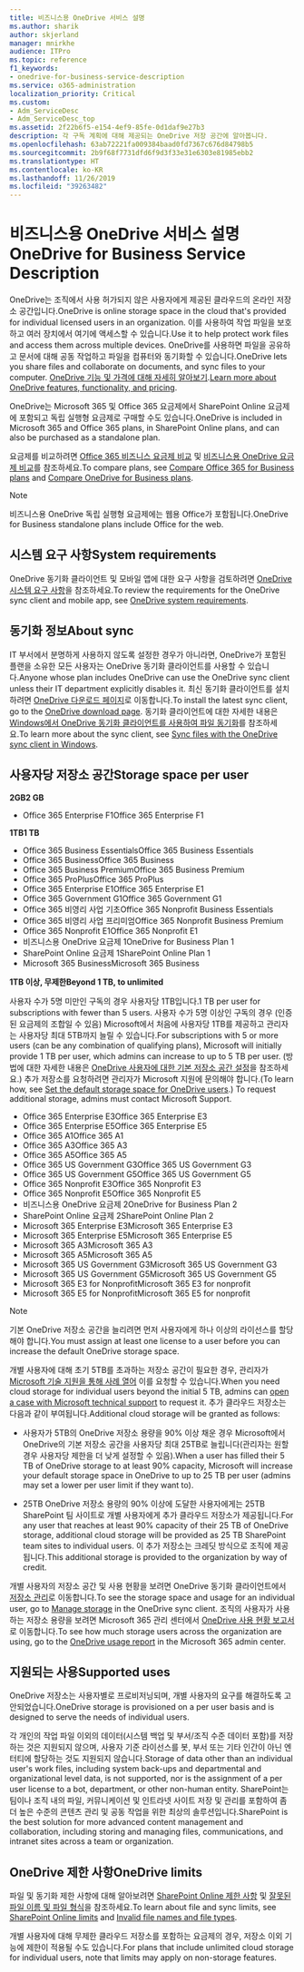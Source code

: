 ```yaml
---
title: 비즈니스용 OneDrive 서비스 설명
ms.author: sharik
author: skjerland
manager: mnirkhe
audience: ITPro
ms.topic: reference
f1_keywords:
- onedrive-for-business-service-description
ms.service: o365-administration
localization_priority: Critical
ms.custom:
- Adm_ServiceDesc
- Adm_ServiceDesc_top
ms.assetid: 2f22b6f5-e154-4ef9-85fe-0d1daf9e27b3
description: 각 구독 계획에 대해 제공되는 OneDrive 저장 공간에 알아봅니다.
ms.openlocfilehash: 63ab72221fa009384baad0fd7367c676d84798b5
ms.sourcegitcommit: 2b9f68f7731dfd6f9d3f33e31e6303e81985ebb2
ms.translationtype: HT
ms.contentlocale: ko-KR
ms.lasthandoff: 11/26/2019
ms.locfileid: "39263482"
---
```

# <a name="onedrive-for-business-service-description"></a><span data-ttu-id="ea632-103">비즈니스용 OneDrive 서비스 설명</span><span class="sxs-lookup"><span data-stu-id="ea632-103">OneDrive for Business Service Description</span></span>

<span data-ttu-id="ea632-104">OneDrive는 조직에서 사용 허가되지 않은 사용자에게 제공된 클라우드의 온라인 저장소 공간입니다.</span><span class="sxs-lookup"><span data-stu-id="ea632-104">OneDrive is online storage space in the cloud that's provided for individual licensed users in an organization.</span></span> <span data-ttu-id="ea632-105">이를 사용하여 작업 파일을 보호하고 여러 장치에서 여기에 액세스할 수 있습니다.</span><span class="sxs-lookup"><span data-stu-id="ea632-105">Use it to help protect work files and access them across multiple devices.</span></span> <span data-ttu-id="ea632-106">OneDrive를 사용하면 파일을 공유하고 문서에 대해 공동 작업하고 파일을 컴퓨터와 동기화할 수 있습니다.</span><span class="sxs-lookup"><span data-stu-id="ea632-106">OneDrive lets you share files and collaborate on documents, and sync files to your computer.</span></span> <span data-ttu-id="ea632-107">[OneDrive 기능 및 가격에 대해 자세히 알아보기](https://go.microsoft.com/fwlink/?linkid=850345).</span><span class="sxs-lookup"><span data-stu-id="ea632-107">[Learn more about OneDrive features, functionality, and pricing](https://go.microsoft.com/fwlink/?linkid=850345).</span></span>
  
<span data-ttu-id="ea632-108">OneDrive는 Microsoft 365 및 Office 365 요금제에서 SharePoint Online 요금제에 포함되고 독립 실행형 요금제로 구매할 수도 있습니다.</span><span class="sxs-lookup"><span data-stu-id="ea632-108">OneDrive is included in Microsoft 365 and Office 365 plans, in SharePoint Online plans, and can also be purchased as a standalone plan.</span></span> 
    
<span data-ttu-id="ea632-109">요금제를 비교하려면 [Office 365 비즈니스 요금제 비교](https://go.microsoft.com/fwlink/?linkid=799177) 및 [비즈니스용 OneDrive 요금제 비교](https://products.office.com/onedrive-for-business/compare-onedrive-for-business-plans)를 참조하세요.</span><span class="sxs-lookup"><span data-stu-id="ea632-109">To compare plans, see [Compare Office 365 for Business plans](https://go.microsoft.com/fwlink/?linkid=799177) and [Compare OneDrive for Business plans](https://products.office.com/onedrive-for-business/compare-onedrive-for-business-plans).</span></span> 
  
> [!NOTE]
> <span data-ttu-id="ea632-110">비즈니스용 OneDrive 독립 실행형 요금제에는 웹용 Office가 포함됩니다.</span><span class="sxs-lookup"><span data-stu-id="ea632-110">OneDrive for Business standalone plans include Office for the web.</span></span> 
  
## <a name="system-requirements"></a><span data-ttu-id="ea632-111">시스템 요구 사항</span><span class="sxs-lookup"><span data-stu-id="ea632-111">System requirements</span></span>

<span data-ttu-id="ea632-112">OneDrive 동기화 클라이언트 및 모바일 앱에 대한 요구 사항을 검토하려면 [OneDrive 시스템 요구 사항](https://go.microsoft.com/fwlink/?linkid=837584)을 참조하세요.</span><span class="sxs-lookup"><span data-stu-id="ea632-112">To review the requirements for the OneDrive sync client and mobile app, see [OneDrive system requirements](https://go.microsoft.com/fwlink/?linkid=837584).</span></span>
  
## <a name="about-sync"></a><span data-ttu-id="ea632-113">동기화 정보</span><span class="sxs-lookup"><span data-stu-id="ea632-113">About sync</span></span>

<span data-ttu-id="ea632-114">IT 부서에서 분명하게 사용하지 않도록 설정한 경우가 아니라면, OneDrive가 포함된 플랜을 소유한 모든 사용자는 OneDrive 동기화 클라이언트를 사용할 수 있습니다.</span><span class="sxs-lookup"><span data-stu-id="ea632-114">Anyone whose plan includes OneDrive can use the OneDrive sync client unless their IT department explicitly disables it.</span></span> <span data-ttu-id="ea632-115">최신 동기화 클라이언트를 설치하려면 [OneDrive 다운로드 페이지](https://onedrive.live.com/about/download/)로 이동합니다.</span><span class="sxs-lookup"><span data-stu-id="ea632-115">To install the latest sync client, go to the [OneDrive download page](https://onedrive.live.com/about/download/).</span></span> <span data-ttu-id="ea632-116">동기화 클라이언트에 대한 자세한 내용은 [Windows에서 OneDrive 동기화 클라이언트를 사용하여 파일 동기화](https://support.office.com/article/615391c4-2bd3-4aae-a42a-858262e42a49)를 참조하세요.</span><span class="sxs-lookup"><span data-stu-id="ea632-116">To learn more about the sync client, see [Sync files with the OneDrive sync client in Windows](https://support.office.com/article/615391c4-2bd3-4aae-a42a-858262e42a49).</span></span>
  
## <a name="storage-space-per-user"></a><span data-ttu-id="ea632-117">사용자당 저장소 공간</span><span class="sxs-lookup"><span data-stu-id="ea632-117">Storage space per user</span></span>

<span data-ttu-id="ea632-118">**2GB**</span><span class="sxs-lookup"><span data-stu-id="ea632-118">**2 GB**</span></span>

- <span data-ttu-id="ea632-119">Office 365 Enterprise F1</span><span class="sxs-lookup"><span data-stu-id="ea632-119">Office 365 Enterprise F1</span></span>

<span data-ttu-id="ea632-120">**1TB**</span><span class="sxs-lookup"><span data-stu-id="ea632-120">**1 TB**</span></span>

- <span data-ttu-id="ea632-121">Office 365 Business Essentials</span><span class="sxs-lookup"><span data-stu-id="ea632-121">Office 365 Business Essentials</span></span>
- <span data-ttu-id="ea632-122">Office 365 Business</span><span class="sxs-lookup"><span data-stu-id="ea632-122">Office 365 Business</span></span>
- <span data-ttu-id="ea632-123">Office 365 Business Premium</span><span class="sxs-lookup"><span data-stu-id="ea632-123">Office 365 Business Premium</span></span>
- <span data-ttu-id="ea632-124">Office 365 ProPlus</span><span class="sxs-lookup"><span data-stu-id="ea632-124">Office 365 ProPlus</span></span>
- <span data-ttu-id="ea632-125">Office 365 Enterprise E1</span><span class="sxs-lookup"><span data-stu-id="ea632-125">Office 365 Enterprise E1</span></span>
- <span data-ttu-id="ea632-126">Office 365 Government G1</span><span class="sxs-lookup"><span data-stu-id="ea632-126">Office 365 Government G1</span></span>
- <span data-ttu-id="ea632-127">Office 365 비영리 사업 기초</span><span class="sxs-lookup"><span data-stu-id="ea632-127">Office 365 Nonprofit Business Essentials</span></span>
- <span data-ttu-id="ea632-128">Office 365 비영리 사업 프리미엄</span><span class="sxs-lookup"><span data-stu-id="ea632-128">Office 365 Nonprofit Business Premium</span></span>
- <span data-ttu-id="ea632-129">Office 365 Nonprofit E1</span><span class="sxs-lookup"><span data-stu-id="ea632-129">Office 365 Nonprofit E1</span></span>
- <span data-ttu-id="ea632-130">비즈니스용 OneDrive 요금제 1</span><span class="sxs-lookup"><span data-stu-id="ea632-130">OneDrive for Business Plan 1</span></span>
- <span data-ttu-id="ea632-131">SharePoint Online 요금제 1</span><span class="sxs-lookup"><span data-stu-id="ea632-131">SharePoint Online Plan 1</span></span>
- <span data-ttu-id="ea632-132">Microsoft 365 Business</span><span class="sxs-lookup"><span data-stu-id="ea632-132">Microsoft 365 Business</span></span>

<span data-ttu-id="ea632-133">**1TB 이상, 무제한**</span><span class="sxs-lookup"><span data-stu-id="ea632-133">**Beyond 1 TB, to unlimited**</span></span>
 
<span data-ttu-id="ea632-134">사용자 수가 5명 미만인 구독의 경우 사용자당 1TB입니다.</span><span class="sxs-lookup"><span data-stu-id="ea632-134">1 TB per user for subscriptions with fewer than 5 users.</span></span> <span data-ttu-id="ea632-135">사용자 수가 5명 이상인 구독의 경우 (인증된 요금제의 조합일 수 있음) Microsoft에서 처음에 사용자당 1TB를 제공하고 관리자는 사용자당 최대 5TB까지 늘릴 수 있습니다.</span><span class="sxs-lookup"><span data-stu-id="ea632-135">For subscriptions with 5 or more users (can be any combination of qualifying plans), Microsoft will initially provide 1 TB per user, which admins can increase to up to 5 TB per user.</span></span> <span data-ttu-id="ea632-136">(방법에 대한 자세한 내용은 [OneDrive 사용자에 대한 기본 저장소 공간 설정](/onedrive/set-default-storage-space)을 참조하세요.) 추가 저장소를 요청하려면 관리자가 Microsoft 지원에 문의해야 합니다.</span><span class="sxs-lookup"><span data-stu-id="ea632-136">(To learn how, see [Set the default storage space for OneDrive users](/onedrive/set-default-storage-space).) To request additional storage, admins must contact Microsoft Support.</span></span>

- <span data-ttu-id="ea632-137">Office 365 Enterprise E3</span><span class="sxs-lookup"><span data-stu-id="ea632-137">Office 365 Enterprise E3</span></span>
- <span data-ttu-id="ea632-138">Office 365 Enterprise E5</span><span class="sxs-lookup"><span data-stu-id="ea632-138">Office 365 Enterprise E5</span></span>
- <span data-ttu-id="ea632-139">Office 365 A1</span><span class="sxs-lookup"><span data-stu-id="ea632-139">Office 365 A1</span></span>
- <span data-ttu-id="ea632-140">Office 365 A3</span><span class="sxs-lookup"><span data-stu-id="ea632-140">Office 365 A3</span></span>
- <span data-ttu-id="ea632-141">Office 365 A5</span><span class="sxs-lookup"><span data-stu-id="ea632-141">Office 365 A5</span></span>
- <span data-ttu-id="ea632-142">Office 365 US Government G3</span><span class="sxs-lookup"><span data-stu-id="ea632-142">Office 365 US Government G3</span></span>
- <span data-ttu-id="ea632-143">Office 365 US Government G5</span><span class="sxs-lookup"><span data-stu-id="ea632-143">Office 365 US Government G5</span></span>
- <span data-ttu-id="ea632-144">Office 365 Nonprofit E3</span><span class="sxs-lookup"><span data-stu-id="ea632-144">Office 365 Nonprofit E3</span></span>
- <span data-ttu-id="ea632-145">Office 365 Nonprofit E5</span><span class="sxs-lookup"><span data-stu-id="ea632-145">Office 365 Nonprofit E5</span></span>
- <span data-ttu-id="ea632-146">비즈니스용 OneDrive 요금제 2</span><span class="sxs-lookup"><span data-stu-id="ea632-146">OneDrive for Business Plan 2</span></span>
- <span data-ttu-id="ea632-147">SharePoint Online 요금제 2</span><span class="sxs-lookup"><span data-stu-id="ea632-147">SharePoint Online Plan 2</span></span>
- <span data-ttu-id="ea632-148">Microsoft 365 Enterprise E3</span><span class="sxs-lookup"><span data-stu-id="ea632-148">Microsoft 365 Enterprise E3</span></span>
- <span data-ttu-id="ea632-149">Microsoft 365 Enterprise E5</span><span class="sxs-lookup"><span data-stu-id="ea632-149">Microsoft 365 Enterprise E5</span></span>
- <span data-ttu-id="ea632-150">Microsoft 365 A3</span><span class="sxs-lookup"><span data-stu-id="ea632-150">Microsoft 365 A3</span></span>
- <span data-ttu-id="ea632-151">Microsoft 365 A5</span><span class="sxs-lookup"><span data-stu-id="ea632-151">Microsoft 365 A5</span></span>
- <span data-ttu-id="ea632-152">Microsoft 365 US Government G3</span><span class="sxs-lookup"><span data-stu-id="ea632-152">Microsoft 365 US Government G3</span></span>
- <span data-ttu-id="ea632-153">Microsoft 365 US Government G5</span><span class="sxs-lookup"><span data-stu-id="ea632-153">Microsoft 365 US Government G5</span></span>
- <span data-ttu-id="ea632-154">Microsoft 365 E3 for Nonprofit</span><span class="sxs-lookup"><span data-stu-id="ea632-154">Microsoft 365 E3 for nonprofit</span></span>
- <span data-ttu-id="ea632-155">Microsoft 365 E5 for Nonprofit</span><span class="sxs-lookup"><span data-stu-id="ea632-155">Microsoft 365 E5 for nonprofit</span></span>

> [!NOTE]
> <span data-ttu-id="ea632-156">기본 OneDrive 저장소 공간을 늘리려면 먼저 사용자에게 하나 이상의 라이선스를 할당해야 합니다.</span><span class="sxs-lookup"><span data-stu-id="ea632-156">You must assign at least one license to a user before you can increase the default OneDrive storage space.</span></span> 
  
<span data-ttu-id="ea632-157">개별 사용자에 대해 초기 5TB를 초과하는 저장소 공간이 필요한 경우, 관리자가 [Microsoft 기술 지원을 통해 사례 열어](https://go.microsoft.com/fwlink/?linkid=869559) 이를 요청할 수 있습니다.</span><span class="sxs-lookup"><span data-stu-id="ea632-157">When you need cloud storage for individual users beyond the initial 5 TB, admins can [open a case with Microsoft technical support](https://go.microsoft.com/fwlink/?linkid=869559) to request it.</span></span> <span data-ttu-id="ea632-158">추가 클라우드 저장소는 다음과 같이 부여됩니다.</span><span class="sxs-lookup"><span data-stu-id="ea632-158">Additional cloud storage will be granted as follows:</span></span> 
  
- <span data-ttu-id="ea632-159">사용자가 5TB의 OneDrive 저장소 용량을 90% 이상 채운 경우 Microsoft에서 OneDrive의 기본 저장소 공간을 사용자당 최대 25TB로 늘립니다(관리자는 원할 경우 사용자당 제한을 더 낮게 설정할 수 있음).</span><span class="sxs-lookup"><span data-stu-id="ea632-159">When a user has filled their 5 TB of OneDrive storage to at least 90% capacity, Microsoft will increase your default storage space in OneDrive to up to 25 TB per user (admins may set a lower per user limit if they want to).</span></span> 
    
- <span data-ttu-id="ea632-160">25TB OneDrive 저장소 용량의 90% 이상에 도달한 사용자에게는 25TB SharePoint 팀 사이트로 개별 사용자에게 추가 클라우드 저장소가 제공됩니다.</span><span class="sxs-lookup"><span data-stu-id="ea632-160">For any user that reaches at least 90% capacity of their 25 TB of OneDrive storage, additional cloud storage will be provided as 25 TB SharePoint team sites to individual users.</span></span> <span data-ttu-id="ea632-161">이 추가 저장소는 크레딧 방식으로 조직에 제공됩니다.</span><span class="sxs-lookup"><span data-stu-id="ea632-161">This additional storage is provided to the organization by way of credit.</span></span>
    
<span data-ttu-id="ea632-162">개별 사용자의 저장소 공간 및 사용 현황을 보려면 OneDrive 동기화 클라이언트에서 [저장소 관리](https://support.office.com/article/31519161-059C-4764-B6F8-F5CD29F7FE68)로 이동합니다.</span><span class="sxs-lookup"><span data-stu-id="ea632-162">To see the storage space and usage for an individual user, go to [Manage storage](https://support.office.com/article/31519161-059C-4764-B6F8-F5CD29F7FE68) in the OneDrive sync client.</span></span> <span data-ttu-id="ea632-163">조직의 사용자가 사용하는 저장소 용량을 보려면 Microsoft 365 관리 센터에서 [OneDrive 사용 현황 보고서](/office365/admin/activity-reports/onedrive-for-business-usage)로 이동합니다.</span><span class="sxs-lookup"><span data-stu-id="ea632-163">To see how much storage users across the organization are using, go to the [OneDrive usage report](/office365/admin/activity-reports/onedrive-for-business-usage) in the Microsoft 365 admin center.</span></span> 
   
## <a name="supported-uses"></a><span data-ttu-id="ea632-164">지원되는 사용</span><span class="sxs-lookup"><span data-stu-id="ea632-164">Supported uses</span></span>

<span data-ttu-id="ea632-165">OneDrive 저장소는 사용자별로 프로비저닝되며, 개별 사용자의 요구를 해결하도록 고안되었습니다.</span><span class="sxs-lookup"><span data-stu-id="ea632-165">OneDrive storage is provisioned on a per user basis and is designed to serve the needs of individual users.</span></span>
  
<span data-ttu-id="ea632-166">각 개인의 작업 파일 이외의 데이터(시스템 백업 및 부서/조직 수준 데이터 포함)를 저장하는 것은 지원되지 않으며, 사용자 기준 라이선스를 봇, 부서 또는 기타 인간이 아닌 엔터티에 할당하는 것도 지원되지 않습니다.</span><span class="sxs-lookup"><span data-stu-id="ea632-166">Storage of data other than an individual user's work files, including system back-ups and departmental and organizational level data, is not supported, nor is the assignment of a per user license to a bot, department, or other non-human entity.</span></span> <span data-ttu-id="ea632-167">SharePoint는 팀이나 조직 내의 파일, 커뮤니케이션 및 인트라넷 사이트 저장 및 관리를 포함하여 좀 더 높은 수준의 콘텐츠 관리 및 공동 작업을 위한 최상의 솔루션입니다.</span><span class="sxs-lookup"><span data-stu-id="ea632-167">SharePoint is the best solution for more advanced content management and collaboration, including storing and managing files, communications, and intranet sites across a team or organization.</span></span>
  
## <a name="onedrive-limits"></a><span data-ttu-id="ea632-168">OneDrive 제한 사항</span><span class="sxs-lookup"><span data-stu-id="ea632-168">OneDrive limits</span></span>

<span data-ttu-id="ea632-169">파일 및 동기화 제한 사항에 대해 알아보려면 [SharePoint Online 제한 사항](/office365/servicedescriptions/sharepoint-online-service-description/sharepoint-online-limits) 및 [잘못된 파일 이름 및 파일 형식](https://support.office.com/article/64883a5d-228e-48f5-b3d2-eb39e07630fa)을 참조하세요.</span><span class="sxs-lookup"><span data-stu-id="ea632-169">To learn about file and sync limits, see [SharePoint Online limits](/office365/servicedescriptions/sharepoint-online-service-description/sharepoint-online-limits) and [Invalid file names and file types](https://support.office.com/article/64883a5d-228e-48f5-b3d2-eb39e07630fa).</span></span>
  
<span data-ttu-id="ea632-170">개별 사용자에 대해 무제한 클라우드 저장소를 포함하는 요금제의 경우, 저장소 이외 기능에 제한이 적용될 수도 있습니다.</span><span class="sxs-lookup"><span data-stu-id="ea632-170">For plans that include unlimited cloud storage for individual users, note that limits may apply on non-storage features.</span></span> 
  